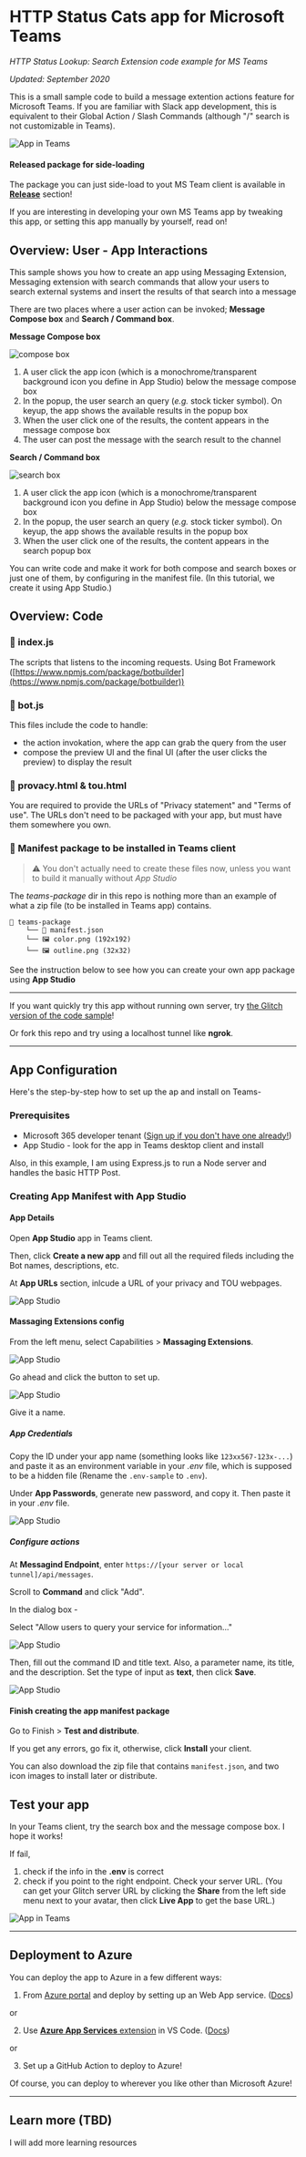 # HTTP Status Cats app for Microsoft Teams
*HTTP Status Lookup: Search Extension code example for MS Teams*

_Updated: September 2020_

This is a small sample code to build a message extention actions feature for Microsoft Teams. 
If you are familiar with Slack app development, this is equivalent to their Global Action / Slash Commands (although "/" search is not customizable in Teams).

![App in Teams](images/httpstatuscats-teams.png)

#### Released package for side-loading

The package you can just side-load to yout MS Team client is available in [**Release**](https://github.com/girliemac/msteams-httpstatuscats/releases) section!

If you are interesting in developing your own MS Teams app by tweaking this app, or setting this app manually by yourself, read on!

## Overview: User - App Interactions

This sample shows you how to create an app using Messaging Extension, Messaging extension with search commands that allow your users to search external systems and insert the results of that search into a message

There are two places where a user action can be invoked; **Message Compose box** and **Search / Command box**.

**Message Compose box**

![compose box](images/compose.png)

1. A user click the app icon (which is a monochrome/transparent background icon you define in App Studio) below the message compose box
2. In the popup, the user search an query (*e.g.* stock ticker symbol). On keyup, the app shows the available results in the popup box
3. When the user click one of the results, the content appears in the message compose box
4. The user can post the message with the search result to the channel

**Search / Command box**

![search box](images/search.png)

1. A user click the app icon (which is a monochrome/transparent background icon you define in App Studio) below the message compose box
2. In the popup, the user search an query (*e.g.* stock ticker symbol). On keyup, the app shows the available results in the popup box
3. When the user click one of the results, the content appears in the search popup box

You can write code and make it work for both compose and search boxes or just one of them, by configuring in the manifest file. (In this tutorial, we create it using App Studio.)


## Overview: Code

### 📄 index.js

The scripts that listens to the incoming requests. Using Bot Framework ([https://www.npmjs.com/package/botbuilder](https://www.npmjs.com/package/botbuilder))

### 📄 bot.js

This files include the code to handle:

- the action invokation, where the app can grab the query from the user 
- compose the preview UI and the final UI (after the user clicks the preview) to display the result

### 📄 provacy.html & tou.html

You are required to provide the URLs of "Privacy statement" and "Terms of use". The URLs don't need to be packaged with your app, but must have them somewhere you own.

### 📁 Manifest package to be installed in Teams client

> ⚠️ You don't actually need to create these files now, unless you want to build it manually without _App Studio_

The _teams-package_ dir in this repo is nothing more than an example of what a zip file (to be installed in Teams app) contains.

```
📁 teams-package
    └── 📄 manifest.json
    └── 🖼 color.png (192x192)
    └── 🖼 outline.png (32x32)
```

See the instruction below to see how you can create your own app package using **App Studio**

---

If you want quickly try this app without running own server, try [the Glitch version of the code sample](https://glitch.com/~msteams-msg-extension-search)! 

Or fork this repo and try using a localhost tunnel like **ngrok**.

---

## App Configuration

Here's the step-by-step how to set up the ap and install on Teams-

### Prerequisites

- Microsoft 365 developer tenant ([Sign up if you don't have one already!](https://developer.microsoft.com/en-us/microsoft-365/dev-program))
- App Studio - look for the app in Teams desktop client and install

Also, in this example, I am using Express.js to run a Node server and handles the basic HTTP Post. 


### Creating App Manifest with App Studio

#### App Details

Open **App Studio** app in Teams client.

Then, click **Create a new app** and fill out all the required fileds including the Bot names, descriptions, etc.

At **App URLs** section, inlcude a URL of your privacy and TOU webpages. 

![App Studio](images/search-app-studio-appdetails.png)

#### Massaging Extensions config

From the left menu, select Capabilities > **Massaging Extensions**.

![App Studio](images/search-app-studio-messageextensions-setup.png)

Go ahead and click the button to set up.

![App Studio](images/search-app-studio-messageextensions-setup2.png)

Give it a name.

##### App Credentials

Copy the ID under your app name (something looks like `123xx567-123x-...`) and paste it as an environment variable in your _.env_ file, which is supposed to be a hidden file (Rename the `.env-sample` to `.env`).

Under **App Passwords**, generate new password, and copy it. Then paste it in your _.env_ file.

![App Studio](images/search-app-studio-messageextensions-endpoint.png)


##### Configure actions

At **Messagind Endpoint**, enter `https://[your server or local tunnel]/api/messages`.

Scroll to **Command** and click "Add".

In the dialog box -

Select "Allow users to query your service for information..."

![App Studio](images/search-app-studio-messageextensions-newcommand1.png)


Then, fill out the command ID and title text. Also, a parameter name, its title, and the description. 
Set the type of input as **text**, then click **Save**.

![App Studio](images/search-app-studio-messageextensions-newcommand2.png)

#### Finish creating the app manifest package

Go to Finish > **Test and distribute**.

If you get any errors, go fix it, otherwise, click **Install** your client.

You can also download the zip file that contains `manifest.json`, and two icon images to install later or distribute.

## Test your app

In your Teams client, try the search box and the message compose box. I hope it works!

If fail, 
1. check if the info in the **.env** is correct
2. check if you point to the right endpoint. Check your server URL. (You can get your Glitch server URL by clicking the **Share** from the left side menu next to your avatar, then click **Live App** to get the base URL.)


![App in Teams](images/httpstatuscats-teams.png)


---

## Deployment to Azure

You can deploy the app to Azure in a few different ways:

1. From [Azure portal](https://portal.azure.com) and deploy by setting up an Web App service. ([Docs](https://docs.microsoft.com/en-us/azure/app-service/app-service-plan-manage))

or

2. Use [**Azure App Services** extension](https://marketplace.visualstudio.com/items?itemName=ms-azuretools.vscode-azureappservice) in VS Code. ([Docs](https://docs.microsoft.com/en-us/azure/developer/javascript/tutorial-vscode-azure-app-service-node-01))

or

3. Set up a GitHub Action to deploy to Azure!

Of course, you can deploy to wherever you like other than Microsoft Azure!

---

## Learn more (TBD)
 
I will add more learning resources